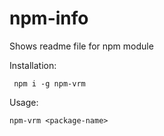 # npm-info
Shows readme file for npm module

Installation:
```shell
 npm i -g npm-vrm
```

Usage:
```shell
npm-vrm <package-name>
```


